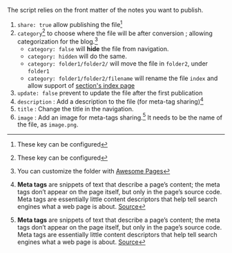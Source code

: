 The script relies on the front matter of the notes you want to publish. 
1. `share: true` allow publishing the file[^1]
2. `category`[^1] to choose where the file will be after conversion ; allowing categorization for the blog.[^2]
    - `category: false` will **hide** the file from navigation.
    - `category: hidden` will do the same.
    - `category: folder1/folder2/` will move the file in `folder2`, under `folder1`
    - `category: folder1/folder2/filename` will rename the file `index` and allow support of [section's index page](https://squidfunk.github.io/mkdocs-material/setup/setting-up-navigation/#section-index-pages)  
3. `update: false` prevent to update the file after the first publication
4. `description` : Add a description to the file (for meta-tag sharing)[^3]
5. `title` : Change the title in the navigation.
6. `image` : Add an image for meta-tags sharing.[^3] It needs to be the name of the file, as `image.png`. 

[^1]: These key can be configured 
[^2]: You can customize the folder with [Awesome Pages](https://github.com/lukasgeiter/mkdocs-awesome-pages-plugin)
[^3]: **Meta tags** are snippets of text that describe a page’s content; the meta tags don’t appear on the page itself, but only in the page’s source code. Meta tags are essentially little content descriptors that help tell search engines what a web page is about. [Source](https://www.wordstream.com/meta-tags)